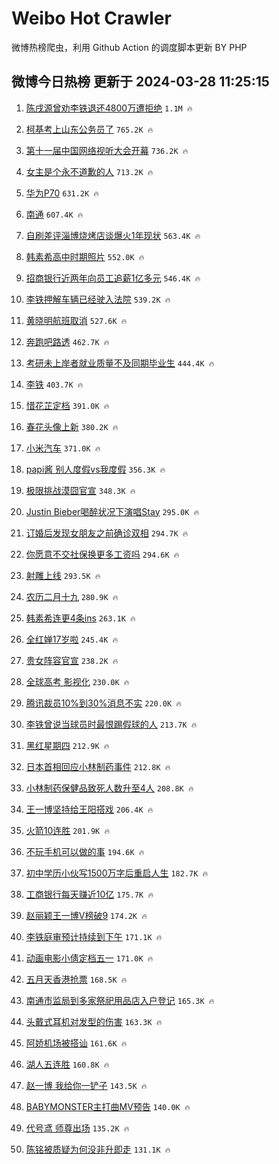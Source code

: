 # Weibo Hot Crawler 



微博热榜爬虫，利用 Github Action 的调度脚本更新 BY PHP 


## 微博今日热榜 更新于 2024-03-28 11:25:15 
1. [陈戌源曾劝李铁退还4800万遭拒绝](https://s.weibo.com/weibo?q=%23%E9%99%88%E6%88%8C%E6%BA%90%E6%9B%BE%E5%8A%9D%E6%9D%8E%E9%93%81%E9%80%80%E8%BF%984800%E4%B8%87%E9%81%AD%E6%8B%92%E7%BB%9D%23&t=31&band_rank=1&Refer=top) `1.1M 🔥` 

1. [柯基考上山东公务员了](https://s.weibo.com/weibo?q=%E6%9F%AF%E5%9F%BA%E8%80%83%E4%B8%8A%E5%B1%B1%E4%B8%9C%E5%85%AC%E5%8A%A1%E5%91%98%E4%BA%86&t=31&band_rank=2&Refer=top) `765.2K 🔥` 

1. [第十一届中国网络视听大会开幕](https://s.weibo.com/weibo?q=%23%E7%AC%AC%E5%8D%81%E4%B8%80%E5%B1%8A%E4%B8%AD%E5%9B%BD%E7%BD%91%E7%BB%9C%E8%A7%86%E5%90%AC%E5%A4%A7%E4%BC%9A%E5%BC%80%E5%B9%95%23&t=31&band_rank=3&Refer=top) `736.2K 🔥` 

1. [女主是个永不道歉的人](https://s.weibo.com/weibo?q=%E5%A5%B3%E4%B8%BB%E6%98%AF%E4%B8%AA%E6%B0%B8%E4%B8%8D%E9%81%93%E6%AD%89%E7%9A%84%E4%BA%BA&t=31&band_rank=4&Refer=top) `713.2K 🔥` 

1. [华为P70](https://s.weibo.com/weibo?q=%E5%8D%8E%E4%B8%BAP70&t=31&band_rank=5&Refer=top) `631.2K 🔥` 

1. [南通](https://s.weibo.com/weibo?q=%E5%8D%97%E9%80%9A&t=31&band_rank=6&Refer=top) `607.4K 🔥` 

1. [自刷差评淄博烧烤店谈爆火1年现状](https://s.weibo.com/weibo?q=%23%E8%87%AA%E5%88%B7%E5%B7%AE%E8%AF%84%E6%B7%84%E5%8D%9A%E7%83%A7%E7%83%A4%E5%BA%97%E8%B0%88%E7%88%86%E7%81%AB1%E5%B9%B4%E7%8E%B0%E7%8A%B6%23&t=31&band_rank=7&Refer=top) `563.4K 🔥` 

1. [韩素希高中时期照片](https://s.weibo.com/weibo?q=%23%E9%9F%A9%E7%B4%A0%E5%B8%8C%E9%AB%98%E4%B8%AD%E6%97%B6%E6%9C%9F%E7%85%A7%E7%89%87%23&t=31&band_rank=8&Refer=top) `552.0K 🔥` 

1. [招商银行近两年向员工追薪1亿多元](https://s.weibo.com/weibo?q=%23%E6%8B%9B%E5%95%86%E9%93%B6%E8%A1%8C%E8%BF%91%E4%B8%A4%E5%B9%B4%E5%90%91%E5%91%98%E5%B7%A5%E8%BF%BD%E8%96%AA1%E4%BA%BF%E5%A4%9A%E5%85%83%23&t=31&band_rank=9&Refer=top) `546.4K 🔥` 

1. [李铁押解车辆已经驶入法院](https://s.weibo.com/weibo?q=%23%E6%9D%8E%E9%93%81%E6%8A%BC%E8%A7%A3%E8%BD%A6%E8%BE%86%E5%B7%B2%E7%BB%8F%E9%A9%B6%E5%85%A5%E6%B3%95%E9%99%A2%23&t=31&band_rank=10&Refer=top) `539.2K 🔥` 

1. [黄晓明航班取消](https://s.weibo.com/weibo?q=%23%E9%BB%84%E6%99%93%E6%98%8E%E8%88%AA%E7%8F%AD%E5%8F%96%E6%B6%88%23&t=31&band_rank=11&Refer=top) `527.6K 🔥` 

1. [奔跑吧路透](https://s.weibo.com/weibo?q=%E5%A5%94%E8%B7%91%E5%90%A7%E8%B7%AF%E9%80%8F&t=31&band_rank=12&Refer=top) `462.7K 🔥` 

1. [考研未上岸者就业质量不及同期毕业生](https://s.weibo.com/weibo?q=%23%E8%80%83%E7%A0%94%E6%9C%AA%E4%B8%8A%E5%B2%B8%E8%80%85%E5%B0%B1%E4%B8%9A%E8%B4%A8%E9%87%8F%E4%B8%8D%E5%8F%8A%E5%90%8C%E6%9C%9F%E6%AF%95%E4%B8%9A%E7%94%9F%23&t=31&band_rank=13&Refer=top) `444.4K 🔥` 

1. [李铁](https://s.weibo.com/weibo?q=%E6%9D%8E%E9%93%81&t=31&band_rank=14&Refer=top) `403.7K 🔥` 

1. [惜花芷定档](https://s.weibo.com/weibo?q=%23%E6%83%9C%E8%8A%B1%E8%8A%B7%E5%AE%9A%E6%A1%A3%23&t=31&band_rank=15&Refer=top) `391.0K 🔥` 

1. [春花头像上新](https://s.weibo.com/weibo?q=%23%E6%98%A5%E8%8A%B1%E5%A4%B4%E5%83%8F%E4%B8%8A%E6%96%B0%23&t=31&band_rank=16&Refer=top) `380.2K 🔥` 

1. [小米汽车](https://s.weibo.com/weibo?q=%E5%B0%8F%E7%B1%B3%E6%B1%BD%E8%BD%A6&t=31&band_rank=17&Refer=top) `371.0K 🔥` 

1. [papi酱 别人度假vs我度假](https://s.weibo.com/weibo?q=papi%E9%85%B1%20%E5%88%AB%E4%BA%BA%E5%BA%A6%E5%81%87vs%E6%88%91%E5%BA%A6%E5%81%87&t=31&band_rank=18&Refer=top) `356.3K 🔥` 

1. [极限挑战漠囧官宣](https://s.weibo.com/weibo?q=%23%E6%9E%81%E9%99%90%E6%8C%91%E6%88%98%E6%BC%A0%E5%9B%A7%E5%AE%98%E5%AE%A3%23&t=31&band_rank=19&Refer=top) `348.3K 🔥` 

1. [Justin Bieber喝醉状况下演唱Stay](https://s.weibo.com/weibo?q=Justin%20Bieber%E5%96%9D%E9%86%89%E7%8A%B6%E5%86%B5%E4%B8%8B%E6%BC%94%E5%94%B1Stay&t=31&band_rank=20&Refer=top) `295.0K 🔥` 

1. [订婚后发现女朋友之前确诊双相](https://s.weibo.com/weibo?q=%23%E8%AE%A2%E5%A9%9A%E5%90%8E%E5%8F%91%E7%8E%B0%E5%A5%B3%E6%9C%8B%E5%8F%8B%E4%B9%8B%E5%89%8D%E7%A1%AE%E8%AF%8A%E5%8F%8C%E7%9B%B8%23&t=31&band_rank=21&Refer=top) `294.7K 🔥` 

1. [你愿意不交社保换更多工资吗](https://s.weibo.com/weibo?q=%23%E4%BD%A0%E6%84%BF%E6%84%8F%E4%B8%8D%E4%BA%A4%E7%A4%BE%E4%BF%9D%E6%8D%A2%E6%9B%B4%E5%A4%9A%E5%B7%A5%E8%B5%84%E5%90%97%23&t=31&band_rank=22&Refer=top) `294.6K 🔥` 

1. [射雕上线](https://s.weibo.com/weibo?q=%E5%B0%84%E9%9B%95%E4%B8%8A%E7%BA%BF&t=31&band_rank=23&Refer=top) `293.5K 🔥` 

1. [农历二月十九](https://s.weibo.com/weibo?q=%23%E5%86%9C%E5%8E%86%E4%BA%8C%E6%9C%88%E5%8D%81%E4%B9%9D%23&t=31&band_rank=24&Refer=top) `280.9K 🔥` 

1. [韩素希连更4条ins](https://s.weibo.com/weibo?q=%23%E9%9F%A9%E7%B4%A0%E5%B8%8C%E8%BF%9E%E6%9B%B44%E6%9D%A1ins%23&t=31&band_rank=25&Refer=top) `263.1K 🔥` 

1. [全红婵17岁啦](https://s.weibo.com/weibo?q=%23%E5%85%A8%E7%BA%A2%E5%A9%B517%E5%B2%81%E5%95%A6%23&t=31&band_rank=26&Refer=top) `245.4K 🔥` 

1. [贵女阵容官宣](https://s.weibo.com/weibo?q=%23%E8%B4%B5%E5%A5%B3%E9%98%B5%E5%AE%B9%E5%AE%98%E5%AE%A3%23&t=31&band_rank=27&Refer=top) `238.2K 🔥` 

1. [全球高考 影视化](https://s.weibo.com/weibo?q=%E5%85%A8%E7%90%83%E9%AB%98%E8%80%83%20%E5%BD%B1%E8%A7%86%E5%8C%96&t=31&band_rank=28&Refer=top) `230.0K 🔥` 

1. [腾讯裁员10%到30%消息不实](https://s.weibo.com/weibo?q=%23%E8%85%BE%E8%AE%AF%E8%A3%81%E5%91%9810%25%E5%88%B030%25%E6%B6%88%E6%81%AF%E4%B8%8D%E5%AE%9E%23&t=31&band_rank=29&Refer=top) `220.0K 🔥` 

1. [李铁曾说当球员时最恨踢假球的人](https://s.weibo.com/weibo?q=%23%E6%9D%8E%E9%93%81%E6%9B%BE%E8%AF%B4%E5%BD%93%E7%90%83%E5%91%98%E6%97%B6%E6%9C%80%E6%81%A8%E8%B8%A2%E5%81%87%E7%90%83%E7%9A%84%E4%BA%BA%23&t=31&band_rank=30&Refer=top) `213.7K 🔥` 

1. [黑红星期四](https://s.weibo.com/weibo?q=%23%E9%BB%91%E7%BA%A2%E6%98%9F%E6%9C%9F%E5%9B%9B%23&t=31&band_rank=31&Refer=top) `212.9K 🔥` 

1. [日本首相回应小林制药事件](https://s.weibo.com/weibo?q=%23%E6%97%A5%E6%9C%AC%E9%A6%96%E7%9B%B8%E5%9B%9E%E5%BA%94%E5%B0%8F%E6%9E%97%E5%88%B6%E8%8D%AF%E4%BA%8B%E4%BB%B6%23&t=31&band_rank=32&Refer=top) `212.8K 🔥` 

1. [小林制药保健品致死人数升至4人](https://s.weibo.com/weibo?q=%23%E5%B0%8F%E6%9E%97%E5%88%B6%E8%8D%AF%E4%BF%9D%E5%81%A5%E5%93%81%E8%87%B4%E6%AD%BB%E4%BA%BA%E6%95%B0%E5%8D%87%E8%87%B34%E4%BA%BA%23&t=31&band_rank=33&Refer=top) `208.8K 🔥` 

1. [王一博坚持给王阳搭戏](https://s.weibo.com/weibo?q=%23%E7%8E%8B%E4%B8%80%E5%8D%9A%E5%9D%9A%E6%8C%81%E7%BB%99%E7%8E%8B%E9%98%B3%E6%90%AD%E6%88%8F%23&t=31&band_rank=34&Refer=top) `206.4K 🔥` 

1. [火箭10连胜](https://s.weibo.com/weibo?q=%23%E7%81%AB%E7%AE%AD10%E8%BF%9E%E8%83%9C%23&t=31&band_rank=35&Refer=top) `201.9K 🔥` 

1. [不玩手机可以做的事](https://s.weibo.com/weibo?q=%23%E4%B8%8D%E7%8E%A9%E6%89%8B%E6%9C%BA%E5%8F%AF%E4%BB%A5%E5%81%9A%E7%9A%84%E4%BA%8B%23&t=31&band_rank=36&Refer=top) `194.6K 🔥` 

1. [初中学历小伙写1500万字后重启人生](https://s.weibo.com/weibo?q=%23%E5%88%9D%E4%B8%AD%E5%AD%A6%E5%8E%86%E5%B0%8F%E4%BC%99%E5%86%991500%E4%B8%87%E5%AD%97%E5%90%8E%E9%87%8D%E5%90%AF%E4%BA%BA%E7%94%9F%23&t=31&band_rank=37&Refer=top) `182.7K 🔥` 

1. [工商银行每天赚近10亿](https://s.weibo.com/weibo?q=%23%E5%B7%A5%E5%95%86%E9%93%B6%E8%A1%8C%E6%AF%8F%E5%A4%A9%E8%B5%9A%E8%BF%9110%E4%BA%BF%23&t=31&band_rank=38&Refer=top) `175.7K 🔥` 

1. [赵丽颖王一博V榜破9](https://s.weibo.com/weibo?q=%23%E8%B5%B5%E4%B8%BD%E9%A2%96%E7%8E%8B%E4%B8%80%E5%8D%9AV%E6%A6%9C%E7%A0%B49%23&t=31&band_rank=39&Refer=top) `174.2K 🔥` 

1. [李铁庭审预计持续到下午](https://s.weibo.com/weibo?q=%23%E6%9D%8E%E9%93%81%E5%BA%AD%E5%AE%A1%E9%A2%84%E8%AE%A1%E6%8C%81%E7%BB%AD%E5%88%B0%E4%B8%8B%E5%8D%88%23&t=31&band_rank=40&Refer=top) `171.1K 🔥` 

1. [动画电影小倩定档五一](https://s.weibo.com/weibo?q=%23%E5%8A%A8%E7%94%BB%E7%94%B5%E5%BD%B1%E5%B0%8F%E5%80%A9%E5%AE%9A%E6%A1%A3%E4%BA%94%E4%B8%80%23&t=31&band_rank=41&Refer=top) `171.0K 🔥` 

1. [五月天香港抢票](https://s.weibo.com/weibo?q=%E4%BA%94%E6%9C%88%E5%A4%A9%E9%A6%99%E6%B8%AF%E6%8A%A2%E7%A5%A8&t=31&band_rank=42&Refer=top) `168.5K 🔥` 

1. [南通市监局到多家祭祀用品店入户登记](https://s.weibo.com/weibo?q=%23%E5%8D%97%E9%80%9A%E5%B8%82%E7%9B%91%E5%B1%80%E5%88%B0%E5%A4%9A%E5%AE%B6%E7%A5%AD%E7%A5%80%E7%94%A8%E5%93%81%E5%BA%97%E5%85%A5%E6%88%B7%E7%99%BB%E8%AE%B0%23&t=31&band_rank=43&Refer=top) `165.3K 🔥` 

1. [头戴式耳机对发型的伤害](https://s.weibo.com/weibo?q=%23%E5%A4%B4%E6%88%B4%E5%BC%8F%E8%80%B3%E6%9C%BA%E5%AF%B9%E5%8F%91%E5%9E%8B%E7%9A%84%E4%BC%A4%E5%AE%B3%23&t=31&band_rank=44&Refer=top) `163.3K 🔥` 

1. [阿娇机场被搭讪](https://s.weibo.com/weibo?q=%23%E9%98%BF%E5%A8%87%E6%9C%BA%E5%9C%BA%E8%A2%AB%E6%90%AD%E8%AE%AA%23&t=31&band_rank=45&Refer=top) `161.6K 🔥` 

1. [湖人五连胜](https://s.weibo.com/weibo?q=%E6%B9%96%E4%BA%BA%E4%BA%94%E8%BF%9E%E8%83%9C&t=31&band_rank=46&Refer=top) `160.8K 🔥` 

1. [赵一博 我给你一铲子](https://s.weibo.com/weibo?q=%E8%B5%B5%E4%B8%80%E5%8D%9A%20%E6%88%91%E7%BB%99%E4%BD%A0%E4%B8%80%E9%93%B2%E5%AD%90&t=31&band_rank=47&Refer=top) `143.5K 🔥` 

1. [BABYMONSTER主打曲MV预告](https://s.weibo.com/weibo?q=%23BABYMONSTER%E4%B8%BB%E6%89%93%E6%9B%B2MV%E9%A2%84%E5%91%8A%23&t=31&band_rank=48&Refer=top) `140.0K 🔥` 

1. [代号鸢 师尊出场](https://s.weibo.com/weibo?q=%E4%BB%A3%E5%8F%B7%E9%B8%A2%20%E5%B8%88%E5%B0%8A%E5%87%BA%E5%9C%BA&t=31&band_rank=49&Refer=top) `135.2K 🔥` 

1. [陈铭被质疑为何没非升即走](https://s.weibo.com/weibo?q=%23%E9%99%88%E9%93%AD%E8%A2%AB%E8%B4%A8%E7%96%91%E4%B8%BA%E4%BD%95%E6%B2%A1%E9%9D%9E%E5%8D%87%E5%8D%B3%E8%B5%B0%23&t=31&band_rank=50&Refer=top) `131.1K 🔥` 

